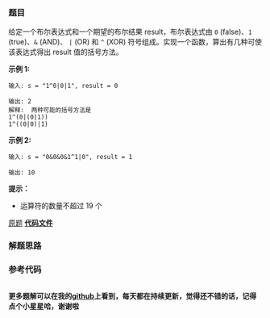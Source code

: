 ### 题目
给定一个布尔表达式和一个期望的布尔结果 result，布尔表达式由 `0` (false)、`1` (true)、`&` (AND)、 `|` (OR) 和
`^` (XOR) 符号组成。实现一个函数，算出有几种可使该表达式得出 result 值的括号方法。

**示例 1:**

    
    
    输入: s = "1^0|0|1", result = 0
    
    输出: 2
    解释:  两种可能的括号方法是
    1^(0|(0|1))
    1^((0|0)|1)
    

**示例 2:**

    
    
    输入: s = "0&0&0&1^1|0", result = 1
    
    输出: 10

**提示：**

  * 运算符的数量不超过 19 个

[原题](https://leetcode-cn.com/problems/boolean-evaluation-lcci/)    **[代码文件]()**


### 解题思路




### 参考代码

```go


```




**更多题解可以在我的[github](https://github.com/LZH139/leetcode_Go)上看到，每天都在持续更新，觉得还不错的话，记得点个小星星哈，谢谢啦**
